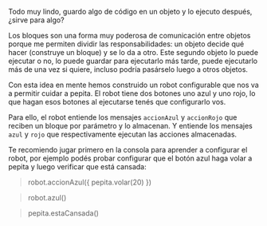 Todo muy lindo, guardo algo de código en un objeto y lo ejecuto después, ¿sirve para algo?

Los bloques son una forma muy poderosa de comunicación entre objetos porque me permiten dividir las responsabilidades: un objeto decide qué hacer (construye un bloque) y se lo da a otro. Este segundo objeto lo puede ejecutar o no, lo puede guardar para ejecutarlo más tarde, puede ejecutarlo más de una vez si quiere, incluso podría pasárselo luego a otros objetos.

Con esta idea en mente hemos construido un robot configurable que nos va a permitir cuidar a pepita. El robot tiene dos botones uno azul y uno rojo, lo que hagan esos botones al ejecutarse tenés que configurarlo vos. 

Para ello, el robot entiende los mensajes `accionAzul` y `accionRojo` que reciben un bloque por parámetro y lo almacenan. Y entiende los mensajes `azul` y `rojo` que respectivamente ejecutan las acciones almacenadas.

Te recomiendo jugar primero en la consola para aprender a configurar el robot, por ejemplo podés probar configurar que el botón azul haga volar a pepita y luego verificar que está cansada:

> robot.accionAzul({ pepita.volar(20) })

> robot.azul()

> pepita.estaCansada()

